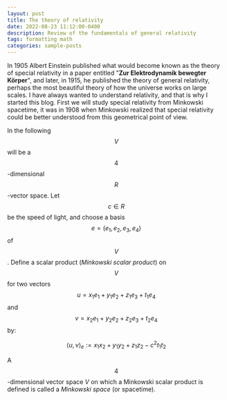 ```yaml
---
layout: post
title: The theory of relativity
date: 2022-08-23 11:12:00-0400
description: Review of the fundamentals of general relativity
tags: formatting math
categories: sample-posts
--- 
```

In 1905 Albert Einstein published what would become known as the theory of special relativity in a paper entitled "**Zur Elektrodynamik bewegter Körper**", and later, in 1915, he published the theory of general relativity, perhaps the most beautiful theory of how the universe works on large scales. I have always wanted to understand relativity, and that is why I started this blog. First we will study special relativity from Minkowski spacetime, it was in 1908 when Minkowski realized that special relativity could be better understood from this geometrical point of view.

In the following $$V$$ will be a $$4$$-dimensional $$R$$-vector space. Let $$c\in R$$ be the speed of light, and choose a basis $$e=(e_{1},e_{2},e_{3},e_{4})$$ of $$V$$. Define a scalar product (*Minkowski scalar product*) on $$V$$ for two vectors $$u=x_{1}e_{1}+y_{1}e_{2}+z_{1}e_{3}+t_{1}e_{4}$$ and $$v=x_{2}e_{1}+y_{2}e_{2}+z_{2}e_{3}+t_{2}e_{4}$$ by:

$$
\left<  u,v \right> _{e} := x_{1}x_{2} + y_{1}y_{2} + z_{1}z_{2} - c^{2}t_{1}t_{2}
$$

A $$4$$-dimensional vector space $V$ on which a Minkowski scalar product is defined is called a *Minkowski space* (or spacetime).